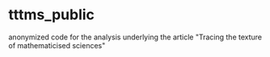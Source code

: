 # tttms_public
anonymized code for the analysis underlying the article  "Tracing the texture of mathematicised sciences"
